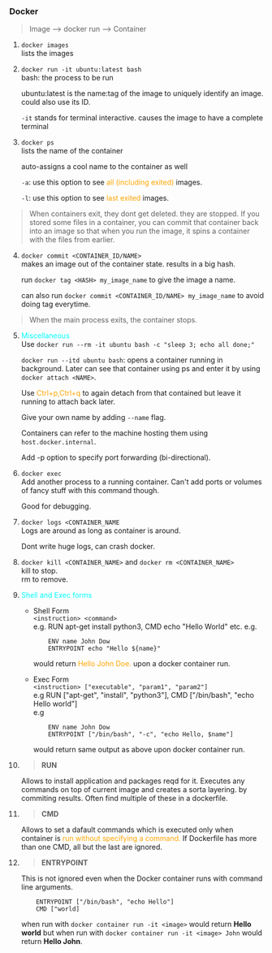 ### Docker
> Image --> docker run --> Container <br>

1. ```docker images``` <br>
lists the images

2. ```docker run -it ubuntu:latest bash``` <br>
    bash: the process to be run 

    ubuntu:latest is the name:tag of the image to uniquely identify an image. could also use its ID. 

    ```-it``` stands for terminal interactive. causes the image to have a complete terminal

3. ```docker ps``` <br>
    lists the name of the container

    auto-assigns a cool name to the container as well

    ```-a```: use this option to see <font color="orange">all (including exited)</font> images.

    ```-l```: use this option to see <font color="orange">last exited</font> images.


> When containers exit, they dont get deleted. they are stopped. If you stored some files in a container, you can commit that container back into an image so that when you run the image, it spins a container with the files from earlier.

4. ```docker commit <CONTAINER_ID/NAME>``` <br>
    makes an image out of the container state. results in a big hash.

    run ```docker tag <HASH> my_image_name``` to give the image a name.

    can also run ```docker commit <CONTAINER_ID/NAME> my_image_name``` to avoid doing tag everytime.

> When the main process exits, the container stops. 

5. <font color="cyan">Miscellaneous</font> <br>
    Use `docker run --rm -it ubuntu bash -c "sleep 3; echo all done;"`

    ```docker run --itd ubuntu bash```: opens a container running in background. Later can see that container using ps and enter it by using `docker attach <NAME>`.

    Use <font color="orange">Ctrl+p,Ctrl+q</font> to again detach from that contained but leave it running to attach back later.

    Give your own name by adding `--name` flag.

    Containers can refer to the machine hosting them using `host.docker.internal`.    

    Add -p option to specify port forwarding (bi-directional).

6. ```docker exec``` <br>
    Add another process to a running container. Can't add ports or volumes of fancy stuff with this command though.

    Good for debugging.

7. ```docker logs <CONTAINER_NAME``` <br>
    Logs are around as long as container is around. 

    Dont write huge logs, can crash docker.

8. `docker kill <CONTAINER_NAME>` and `docker rm <CONTAINER_NAME>` <br>
    kill to stop. <br>
    rm to remove.

9. <font color="cyan">Shell and Exec forms</font> <br>

    - Shell Form <br>
    ```<instruction> <command>```    
    e.g. RUN apt-get install python3, CMD echo "Hello World" etc. 
    e.g. 
        ```
            ENV name John Dow
            ENTRYPOINT echo "Hello ${name}"
        ```
        would return <font color="orange">Hello John Doe.</font> upon a docker container run. 
    
    - Exec Form <br>
    ```<instruction> ["executable", "param1", "param2"]``` <br>
    e.g RUN ["apt-get", "install", "python3"], CMD ["/bin/bash", "echo Hello world"] <br>
    e.g 
        ```
            ENV name John Dow
            ENTRYPOINT ["/bin/bash", "-c", "echo Hello, $name"]
        ```
        would return same output as above upon docker container run. 


10. > **RUN** <br>

    Allows to install application and packages reqd for it. Executes any commands on top of current image and creates a sorta layering. by commiting results. Often find multiple of these in a dockerfile. 

11. > **CMD** <br>

    Allows to set a dafault commands which is executed only when container is <font color="orange">run without specifying a command.</font> If Dockerfile has more than one CMD, all but the last are ignored. 

12. > **ENTRYPOINT** <br>

    This is not ignored even when the Docker container runs with command line arguments. 
    ```
        ENTRYPOINT ["/bin/bash", "echo Hello"]
        CMD ["world]
    ```
    when run with ```docker container run -it <image>``` would return **Hello world** but when run with ```docker container run -it <image> John``` would return **Hello John**. 


    





